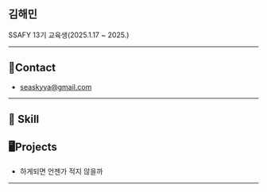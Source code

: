 ## 김해민

SSAFY 13기 교육생(2025.1.17 ~ 2025.)

---

## :email:Contact

- seaskyya@gmail.com

---

## :memo: Skill



## :desktop_computer:Projects

- 하게되면 언젠가 적지 않을까

---
